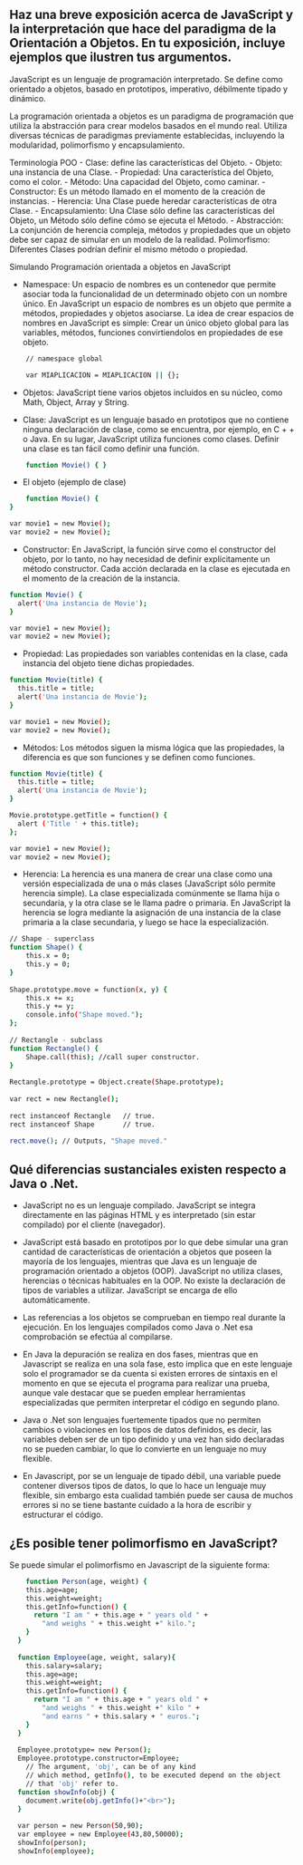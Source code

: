 ## Haz una breve exposición acerca de JavaScript y la interpretación que hace del paradigma de la Orientación a Objetos. En tu exposición, incluye ejemplos que ilustren tus argumentos.

JavaScript es un lenguaje de programación interpretado. Se define como orientado a objetos,​ basado en prototipos, imperativo, débilmente tipado y dinámico.

La programación orientada a objetos es un paradigma de programación que utiliza la abstracción para crear modelos basados ​​en el mundo real. Utiliza diversas técnicas de paradigmas previamente establecidas, incluyendo la modularidad, polimorfismo y encapsulamiento.

Terminología POO
    - Clase: define las características del Objeto.
    - Objeto: una instancia de una Clase.
    - Propiedad: Una característica del Objeto, como el color.
    - Método: Una capacidad del Objeto, como caminar.
    - Constructor: Es un método llamado en el momento de la creación de instancias.
    - Herencia: Una Clase puede heredar características de otra Clase.
    - Encapsulamiento: Una Clase sólo define las características del Objeto, un Método sólo define cómo se ejecuta el Método.
    - Abstracción: La conjunción de herencia compleja, métodos y propiedades que un objeto debe ser capaz de simular en un modelo de la realidad.
    Polimorfismo: Diferentes Clases podrían definir el mismo método o propiedad.

Simulando Programación orientada a objetos en JavaScript 

- Namespace: Un espacio de nombres es un contenedor que permite asociar toda la funcionalidad de un determinado objeto con un nombre único. En JavaScript un espacio de nombres es un objeto que permite a métodos, propiedades y objetos asociarse. La idea de crear espacios de nombres en JavaScript es simple: Crear un único objeto global para las variables, métodos, funciones convirtiendolos en propiedades de ese objeto.

```bash
    // namespace global

    var MIAPLICACION = MIAPLICACION || {};
```

- Objetos: JavaScript tiene varios objetos incluidos en su núcleo, como Math, Object, Array y String.

- Clase: JavaScript es un lenguaje basado en prototipos que no contiene ninguna declaración de clase, como se encuentra, por ejemplo, en C + + o Java. En su lugar, JavaScript utiliza funciones como clases. Definir una clase es tan fácil como definir una función.

```bash
    function Movie() { }
```

- El objeto (ejemplo de clase)

```bash
    function Movie() {
}

var movie1 = new Movie();
var movie2 = new Movie();
```

- Constructor: En JavaScript, la función sirve como el constructor del objeto, por lo tanto, no hay necesidad de definir explícitamente un método constructor. Cada acción declarada en la clase es ejecutada en el momento de la creación de la instancia.

```bash
function Movie() {
  alert('Una instancia de Movie');
}

var movie1 = new Movie();
var movie2 = new Movie();
```

- Propiedad: Las propiedades son variables contenidas en la clase, cada instancia del objeto tiene dichas propiedades.

```bash
function Movie(title) {
  this.title = title;  
  alert('Una instancia de Movie');
}

var movie1 = new Movie();
var movie2 = new Movie();
```

- Métodos: Los métodos siguen la misma lógica que las propiedades, la diferencia es que son funciones y se definen como funciones.

```bash
function Movie(title) {
  this.title = title;  
  alert('Una instancia de Movie');
}

Movie.prototype.getTitle = function() {
  alert ('Title ' + this.title);
};

var movie1 = new Movie();
var movie2 = new Movie();
```

- Herencia: La herencia es una manera de crear una clase como una versión especializada de una o más clases (JavaScript sólo permite herencia simple). La clase especializada comúnmente se llama hija o secundaria, y la otra clase se le llama padre o primaria. En JavaScript la herencia se logra mediante la asignación de una instancia de la clase primaria a  la clase secundaria, y luego se hace la especialización. 

```bash
// Shape - superclass
function Shape() {
    this.x = 0;
    this.y = 0;
}
 
Shape.prototype.move = function(x, y) {
    this.x += x;
    this.y += y;
    console.info("Shape moved.");
};
 
// Rectangle - subclass
function Rectangle() {
    Shape.call(this); //call super constructor.
}
 
Rectangle.prototype = Object.create(Shape.prototype);
 
var rect = new Rectangle();
 
rect instanceof Rectangle   // true.
rect instanceof Shape       // true.
 
rect.move(); // Outputs, "Shape moved."
```

## Qué diferencias sustanciales existen respecto a Java o .Net.

- JavaScript no es un lenguaje compilado. JavaScript se integra directamente en las páginas HTML y es interpretado (sin estar compilado) por el cliente (navegador).

- JavaScript está basado en prototipos por lo que debe simular una gran cantidad de características de orientación a objetos que poseen la mayoría de los lenguajes, mientras que Java es un lenguaje de programación orientado a objetos (OOP). JavaScript no utiliza clases, herencias o técnicas habituales en la OOP. No existe la declaración de tipos de variables a utilizar. JavaScript se encarga de ello automáticamente.

- Las referencias a los objetos se comprueban en tiempo real durante la ejecución. En los lenguajes compilados como Java o .Net esa comprobación se efectúa al compilarse.

- En Java la depuración se realiza en dos fases, mientras que en Javascript se realiza en una sola fase, esto implica que en este lenguaje solo el programador se da cuenta si existen errores de sintaxis en el momento en que se ejecuta el programa para realizar una prueba, aunque vale destacar que se pueden emplear herramientas especializadas que permiten interpretar el código en segundo plano.

- Java o .Net son lenguajes fuertemente tipados que no permiten cambios o violaciones en los tipos de datos definidos, es decir, las variables deben ser de un tipo definido y una vez han sido declaradas no se pueden cambiar, lo que lo convierte en un lenguaje no muy flexible.

- En Javascript, por se un lenguaje de tipado débil, una variable puede contener diversos tipos de datos, lo que lo hace un lenguaje muy flexible, sin embargo esta cualidad también puede ser causa de muchos errores si no se tiene bastante cuidado a la hora de escribir y estructurar el código.


## ¿Es posible tener polimorfismo en JavaScript?

Se puede simular el polimorfismo en Javascript de la siguiente forma:

```bash
    function Person(age, weight) {
    this.age=age;
    this.weight=weight;
    this.getInfo=function() {
      return "I am " + this.age + " years old " +
        "and weighs " + this.weight +" kilo.";
    }
  }
 
  function Employee(age, weight, salary){
    this.salary=salary;
    this.age=age;
    this.weight=weight;
    this.getInfo=function() {
      return "I am " + this.age + " years old " +
        "and weighs " + this.weight +" kilo " +
        "and earns " + this.salary + " euros.";
    }
  }
 
  Employee.prototype= new Person();
  Employee.prototype.constructor=Employee;
    // The argument, 'obj', can be of any kind
    // which method, getInfo(), to be executed depend on the object
    // that 'obj' refer to.
  function showInfo(obj) {
    document.write(obj.getInfo()+"<br>");
  }
 
  var person = new Person(50,90);
  var employee = new Employee(43,80,50000);
  showInfo(person);
  showInfo(employee);
```

